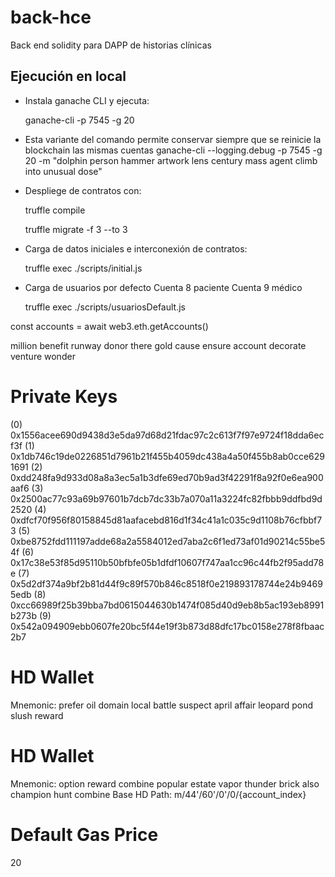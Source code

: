 # back-hce
Back end solidity para DAPP de historias clínicas

## Ejecución en local

- Instala ganache CLI y ejecuta:

    ganache-cli -p 7545 -g 20  

- Esta variante del comando permite conservar siempre que se reinicie la blockchain las mismas cuentas
    ganache-cli  --logging.debug -p 7545 -g 20 -m "dolphin person hammer artwork lens century mass agent climb into unusual dose"

- Despliege de contratos con:
    
    truffle compile

    truffle migrate -f 3 --to 3 
- Carga de datos iniciales e interconexión de contratos:

    truffle exec ./scripts/initial.js 

- Carga de usuarios por defecto
    Cuenta 8 paciente
    Cuenta 9 médico

    truffle exec ./scripts/usuariosDefault.js 

const accounts = await web3.eth.getAccounts() 

million benefit runway donor there gold cause ensure account decorate venture wonder

Private Keys
==================
(0) 0x1556acee690d9438d3e5da97d68d21fdac97c2c613f7f97e9724f18dda6ecf3f
(1) 0x1db746c19de0226851d7961b21f455b4059dc438a4a50f455b8ab0cce6291691
(2) 0xdd248fa9d933d08a8a3ec5a1b3dfe69ed70b9ad3f42291f8a92f0e6ea900aaf6
(3) 0x2500ac77c93a69b97601b7dcb7dc33b7a070a11a3224fc82fbbb9ddfbd9d2520
(4) 0xdfcf70f956f80158845d81aafacebd816d1f34c41a1c035c9d1108b76cfbbf73
(5) 0xbe8752fdd111197adde68a2a5584012ed7aba2c6f1ed73af01d90214c55be54f
(6) 0x17c38e53f85d95110b50bfbfe05b1dfdf10607f747aa1cc96c44fb2f95add78e
(7) 0x5d2df374a9bf2b81d44f9c89f570b846c8518f0e219893178744e24b94695edb
(8) 0xcc66989f25b39bba7bd0615044630b1474f085d40d9eb8b5ac193eb8991b273b
(9) 0x542a094909ebb0607fe20bc5f44e19f3b873d88dfc17bc0158e278f8fbaac2b7

HD Wallet
==================
Mnemonic:      prefer oil domain local battle suspect april affair leopard pond slush reward

HD Wallet
==================
Mnemonic:      option reward combine popular estate vapor thunder brick also champion hunt combine
Base HD Path:  m/44'/60'/0'/0/{account_index}

Default Gas Price
==================
20
